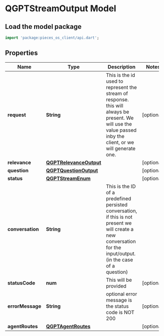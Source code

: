 # QGPTStreamOutput Model

## Load the model package
```dart
import 'package:pieces_os_client/api.dart';
```

## Properties
Name | Type | Description | Notes
------------ | ------------- | ------------- | -------------
**request** | **String** | This is the id used to represent the stream of response. this will always be present. We will use the value passed inby the client, or we will generate one. | [optional] 
**relevance** | [**QGPTRelevanceOutput**](QGPTRelevanceOutput) |  | [optional] 
**question** | [**QGPTQuestionOutput**](QGPTQuestionOutput) |  | [optional] 
**status** | [**QGPTStreamEnum**](QGPTStreamEnum) |  | [optional] 
**conversation** | **String** | This is the ID of a predefined persisted conversation, if this is not present we will create a new conversation for the input/output.(in the case of a question) | 
**statusCode** | **num** | This will be provided | [optional] 
**errorMessage** | **String** | optional error message is the status code is NOT 200 | [optional] 
**agentRoutes** | [**QGPTAgentRoutes**](QGPTAgentRoutes) |  | [optional] 




